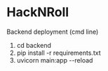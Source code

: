 # HackNRoll

Backend deployment (cmd line)
1. cd backend
2. pip install -r requirements.txt
3. uvicorn main:app --reload